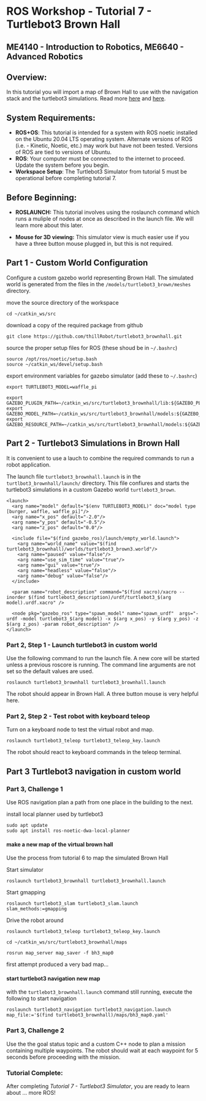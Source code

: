 # ROS Workshop - Tutorial 7 - Turtlebot3 Brown Hall
## ME4140 - Introduction to Robotics, ME6640 - Advanced Robotics 

## Overview:
In this tutorial you will import a map of Brown Hall to use with the navigation stack and the turtlebot3 simulations. Read more [here](https://emanual.robotis.com/docs/en/platform/turtlebot3/navigation/#ros-1-navigation) and [here](http://wiki.ros.org/navigation/Tutorials).
	
## System Requirements:

- **ROS+OS**: This tutorial is intended for a system with ROS noetic installed on the Ubuntu 20.04 LTS operating system. Alternate versions of ROS (i.e. - Kinetic, Noetic, etc.) may work but have not been tested. Versions of ROS are tied to versions of Ubuntu.
- **ROS**: Your computer must be connected to the internet to proceed. Update the system before you begin.
- **Workspace Setup**: The Turtlebot3 Simulator from tutorial 5 must be operational before completing tutorial 7.  

	
## Before Beginning:
	
- **ROSLAUNCH:** This tutorial involves using the roslaunch command which runs a muliple of nodes at once as described in the launch file. We will learn more about this later. 

- **Mouse for 3D viewing:** This simulator view is much easier use if you have a three button mouse plugged in, but this is not required.
	
		
## Part 1 - Custom World Configuration

Configure a custom gazebo world representing Brown Hall. The simulated world is generated from the files in the `/models/turtlebot3_brown/meshes` directory.


move the source directory of the workspace 

```
cd ~/catkin_ws/src
```

download a copy of the required package from github
```
git clone https://github.com/thillRobot/turtlebot3_brownhall.git
```

source the proper setup files for ROS (these shoud be in `~/.bashrc`)
```
source /opt/ros/noetic/setup.bash
source ~/catkin_ws/devel/setup.bash
```

export environment variables for gazebo simulator (add these to `~/.bashrc`)

```
export TURTLEBOT3_MODEL=waffle_pi

export GAZEBO_PLUGIN_PATH=~/catkin_ws/src/turtlebot3_brownhall/lib:${GAZEBO_PLUGIN_PATH}
export GAZEBO_MODEL_PATH=~/catkin_ws/src/turtlebot3_brownhall/models:${GAZEBO_MODEL_PATH}
export GAZEBO_RESOURCE_PATH=~/catkin_ws/src/turtlebot3_brownhall/models:${GAZEBO_RESOURCE_PATH}
```


## Part 2 - Turtlebot3 Simulations in Brown Hall


It is convenient to use a lauch to combine the required commands to run a robot application. 

The launch file `turtlebot3_brownhall.launch` is in the `turtlbot3_brownhall/launch/` directory. This file confiures and starts the turtlebot3 simulations in a custom Gazebo world `turtlebot3_brown`.


```
<launch>
  <arg name="model" default="$(env TURTLEBOT3_MODEL)" doc="model type [burger, waffle, waffle_pi]"/>
  <arg name="x_pos" default="-2.0"/>
  <arg name="y_pos" default="-0.5"/>
  <arg name="z_pos" default="0.0"/>

  <include file="$(find gazebo_ros)/launch/empty_world.launch">
    <arg name="world_name" value="$(find turtlebot3_brownhall)/worlds/turtlebot3_brown3.world"/>
    <arg name="paused" value="false"/>
    <arg name="use_sim_time" value="true"/>
    <arg name="gui" value="true"/>
    <arg name="headless" value="false"/>
    <arg name="debug" value="false"/>
  </include>

  <param name="robot_description" command="$(find xacro)/xacro --inorder $(find turtlebot3_description)/urdf/turtlebot3_$(arg model).urdf.xacro" />

  <node pkg="gazebo_ros" type="spawn_model" name="spawn_urdf"  args="-urdf -model turtlebot3_$(arg model) -x $(arg x_pos) -y $(arg y_pos) -z $(arg z_pos) -param robot_description" />
</launch>
``` 

### Part 2, Step 1 - Launch turtlebot3 in custom world

Use the following command to run the launch file. A new core will be started unless a previous roscore is running. The command line arguments are not set so the default values are used.

```
roslaunch turtlebot3_brownhall turtlebot3_brownhall.launch
```

The robot should appear in Brown Hall. A three button mouse is very helpful here.


### Part 2, Step 2 - Test robot with keyboard teleop
Turn on a keyboard node to test the virtual robot and map. 

```
roslaunch turtlebot3_teleop turtlebot3_teleop_key.launch
```

The robot should react to keyboard commands in the teleop terminal. 

## Part 3 Turtlebot3 navigation in custom world

### Part 3, Challenge 1
Use ROS navigation plan a path from one place in the building to the next. 

install local planner used by turtlebot3
```
sudo apt update
sudo apt install ros-noetic-dwa-local-planner
```


#### make a new map of the virtual brown hall

Use the process from tutorial 6 to map the simulated Brown Hall

Start simulator
```
roslaunch turtlebot3_brownhall turtlebot3_brownhall.launch
```

Start gmapping
```
roslaunch turtlebot3_slam turtlebot3_slam.launch slam_methods:=gmapping
```

Drive the robot around
```
roslaunch turtlebot3_teleop turtlebot3_teleop_key.launch
```

```
cd ~/catkin_ws/src/turtlebot3_brownhall/maps

rosrun map_server map_saver -f bh3_map0  
```

first attempt produced a very bad map... 


#### start turtlebot3 navigation new map

with the `turtlebot3_brownhall.launch` command still running, execute the following to start navigation  


```
roslaunch turtlebot3_navigation turtlebot3_navigation.launch map_file:='$(find turtlebot3_brownhall)/maps/bh3_map0.yaml'
```



### Part 3, Challenge 2
Use the the goal status topic and a custom C++ node to plan a mission containing multiple waypoints. The robot should wait at each waypoint for 5 seconds before proceeding with the mission.


### Tutorial Complete: 
After completing _Tutorial 7 - Turtlebot3 Simulator_, you are ready to learn about ... more ROS!
	

		
